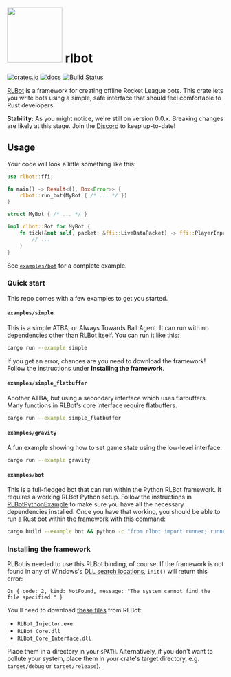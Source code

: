 # <img src="https://github.com/whatisaphone/rlbot-rust/raw/master/assets/logo.png" height="128" /> rlbot

[![crates.io](https://img.shields.io/crates/v/rlbot.svg)](https://crates.io/crates/rlbot)
[![docs](https://docs.rs/rlbot/badge.svg)](https://docs.rs/rlbot/)
[![Build Status](https://travis-ci.org/whatisaphone/rlbot-rust.svg?branch=master)](https://travis-ci.org/whatisaphone/rlbot-rust)

[RLBot] is a framework for creating offline Rocket League bots. This crate lets
you write bots using a simple, safe interface that should feel comfortable to
Rust developers.

**Stability:** As you might notice, we're still on version 0.0.x. Breaking
changes are likely at this stage. Join the [Discord] to keep up-to-date!

[RLBot]: https://github.com/RLBot/RLBot
[Discord]: https://discordapp.com/invite/XhrQGf

## Usage

Your code will look a little something like this:

```rust
use rlbot::ffi;

fn main() -> Result<(), Box<Error>> {
    rlbot::run_bot(MyBot { /* ... */ })
}

struct MyBot { /* ... */ }

impl rlbot::Bot for MyBot {
    fn tick(&mut self, packet: &ffi::LiveDataPacket) -> ffi::PlayerInput {
        // ...
    }
}
```

See [`examples/bot`] for a complete example.

[`examples/bot`]: https://github.com/whatisaphone/rlbot-rust/blob/master/examples/bot/main.rs

### Quick start

This repo comes with a few examples to get you started.

#### `examples/simple`

This is a simple ATBA, or Always Towards Ball Agent. It can run with no
dependencies other than RLBot itself. You can run it like this:

```sh
cargo run --example simple
```

If you get an error, chances are you need to download the framework! Follow the
instructions under **Installing the framework**.

#### `examples/simple_flatbuffer`

Another ATBA, but using a secondary interface which uses flatbuffers. Many
functions in RLBot's core interface require flatbuffers.

```sh
cargo run --example simple_flatbuffer
```

#### `examples/gravity`

A fun example showing how to set game state using the low-level interface.

```sh
cargo run --example gravity
```

#### `examples/bot`

This is a full-fledged bot that can run within the Python RLBot framework. It
requires a working RLBot Python setup. Follow the instructions in
[RLBotPythonExample] to make sure you have all the necessary dependencies
installed. Once you have that working, you should be able to run a Rust bot
within the framework with this command:

```sh
cargo build --example bot && python -c "from rlbot import runner; runner.main()"
```

[RLBotPythonExample]: https://github.com/RLBot/RLBotPythonExample

### Installing the framework

RLBot is needed to use this RLBot binding, of course. If the framework is not
found in any of Windows's [DLL search locations], `init()` will return this
error:

[DLL search locations]: https://docs.microsoft.com/en-us/windows/desktop/dlls/dynamic-link-library-search-order#standard-search-order-for-desktop-applications

```text
Os { code: 2, kind: NotFound, message: "The system cannot find the file specified." }
```

You'll need to download [these files] from RLBot:

[these files]: https://github.com/RLBot/RLBot/tree/master/src/main/python/rlbot/dll

* `RLBot_Injector.exe`
* `RLBot_Core.dll`
* `RLBot_Core_Interface.dll`

Place them in a directory in your `$PATH`. Alternatively, if you don't want to
pollute your system, place them in your crate's target directory, e.g.
`target/debug` or `target/release`).
